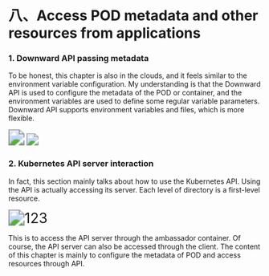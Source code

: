 # 八、Access POD metadata and other resources from applications


### 1. Downward API passing metadata

To be honest, this chapter is also in the clouds, and it feels similar to the environment variable configuration. My understanding is that the Downward API is used to configure the metadata of the POD or container, and the environment variables are used to define some regular variable parameters. Downward API supports environment variables and files, which is more flexible.

<img src="https://cdn.jsdelivr.net/gh/yeliansong/github-blog-PIC/blog-images006y8mN6gy1g71nmvhxxqj30io07qn0x.jpg" style="zoom:200%;" />

<img src="https://cdn.jsdelivr.net/gh/yeliansong/github-blog-PIC/blog-images006y8mN6gy1g71nmwlm48j30en0ew0uk.jpg" style="zoom: 150%;" />



### 2. Kubernetes API server interaction

In fact, this section mainly talks about how to use the Kubernetes API. Using the API is actually accessing its server. Each level of directory is a first-level resource.

<img src="https://p.ipic.vip/w70043.jpg" alt="123" style="zoom:200%;" />



This is to access the API server through the ambassador container. Of course, the API server can also be accessed through the client. The content of this chapter is mainly to configure the metadata of POD and access resources through API.
